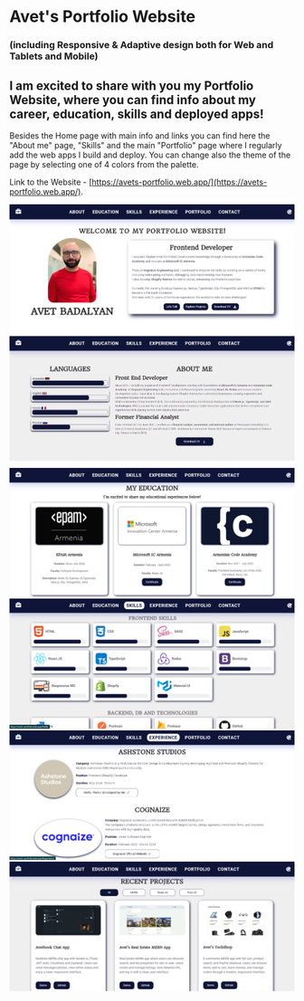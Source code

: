 # Avet's Portfolio Website

### (including Responsive & Adaptive design both for Web and Tablets and Mobile)

## I am excited to share with you my Portfolio Website, where you can find info about my career, education, skills and deployed apps!

Besides the Home page with main info and links you can find here the "About me" page, "Skills" and the main "Portfolio" page where I regularly add the web apps I build and deploy.
You can change also the theme of the page by selecting one of 4 colors from the palette.

Link to the Website - [https://avets-portfolio.web.app/](https://avets-portfolio.web.app/).

![screenshot](./screenshots/portfolio1.png)
![screenshot](./screenshots/portfolio2.png)
![screenshot](./screenshots/portfolio3.png)
![screenshot](./screenshots/portfolio4.png)
![screenshot](./screenshots/portfolio5.png)
![screenshot](./screenshots/portfolio6.png)
